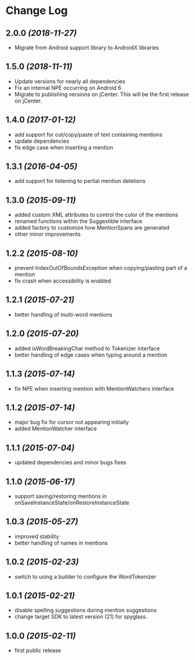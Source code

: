 Change Log
==========

2.0.0 *(2018-11-27)*
--------------------------
 * Migrate from Android support library to AndroidX libraries
 
 1.5.0 *(2018-11-11)*
--------------------------
 * Update versions for nearly all dependencies
 * Fix an internal NPE occurring on Android 6
 * Migrate to publishing versions on jCenter. This will be the first release on jCenter.

1.4.0 *(2017-01-12)*
--------------------------
 * add support for cut/copy/paste of text containing mentions
 * update dependencies
 * fix edge case when inserting a mention

1.3.1 *(2016-04-05)*
--------------------------
 * add support for listening to partial mention deletions

1.3.0 *(2015-09-11)*
--------------------------
 * added custom XML attributes to control the color of the mentions
 * renamed functions within the Suggestible interface
 * added factory to customize how MentionSpans are generated
 * other minor improvements

1.2.2 *(2015-08-10)*
--------------------------
 * prevent IndexOutOfBoundsException when copying/pasting part of a mention
 * fix crash when accessibility is enabled

1.2.1 *(2015-07-21)*
--------------------------
 * better handling of multi-word mentions

1.2.0 *(2015-07-20)*
--------------------------
 * added isWordBreakingChar method to Tokenizer interface
 * better handling of edge cases when typing around a mention

1.1.3 *(2015-07-14)*
--------------------------
 * fix NPE when inserting mention with MentionWatchers interface

1.1.2 *(2015-07-14)*
--------------------------
 * major bug fix for cursor not appearing initially
 * added MentionWatcher interface

1.1.1 *(2015-07-04)*
--------------------------
 * updated dependencies and minor bugs fixes

1.1.0 *(2015-06-17)*
--------------------------
 * support saving/restoring mentions in onSaveInstanceState/onRestoreInstanceState

1.0.3 *(2015-05-27)*
--------------------------
 * improved stability
 * better handling of names in mentions

1.0.2 *(2015-02-23)*
--------------------------
 * switch to using a builder to configure the WordTokenizer

1.0.1 *(2015-02-21)*
--------------------------
 * disable spelling suggestions during mention suggestions
 * change target SDK to latest version (21) for spyglass.

1.0.0 *(2015-02-11)*
--------------------------
 * first public release
